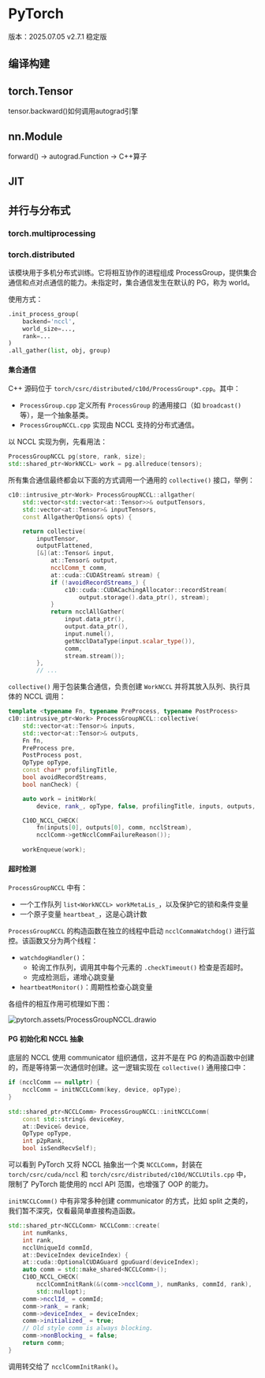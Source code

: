 # PyTorch

版本：2025.07.05 v2.7.1 稳定版

## 编译构建

## torch.Tensor

tensor.backward()如何调用autograd引擎

## nn.Module

forward() → autograd.Function → C++算子

## JIT

## 并行与分布式

### torch.multiprocessing

### torch.distributed

该模块用于多机分布式训练。它将相互协作的进程组成 ProcessGroup，提供集合通信和点对点通信的能力。未指定时，集合通信发生在默认的 PG，称为 world。

使用方式：

```python
.init_process_group(
    backend='nccl',
    world_size=...,
    rank=...
)
.all_gather(list, obj, group)
```

#### 集合通信

C++ 源码位于 `torch/csrc/distributed/c10d/ProcessGroup*.cpp`。其中：

- `ProcessGroup.cpp` 定义所有 `ProcessGroup` 的通用接口（如 `broadcast()` 等），是一个抽象基类。
- `ProcessGroupNCCL.cpp` 实现由 NCCL 支持的分布式通信。

以 NCCL 实现为例，先看用法：

```cpp
ProcessGroupNCCL pg(store, rank, size);
std::shared_ptr<WorkNCCL> work = pg.allreduce(tensors);
```

所有集合通信最终都会以下面的方式调用一个通用的 `collective()` 接口，举例：

```cpp
c10::intrusive_ptr<Work> ProcessGroupNCCL::allgather(
    std::vector<std::vector<at::Tensor>>& outputTensors,
    std::vector<at::Tensor>& inputTensors,
    const AllgatherOptions& opts) {

    return collective(
        inputTensor,
        outputFlattened,
        [&](at::Tensor& input,
            at::Tensor& output,
            ncclComm_t comm,
            at::cuda::CUDAStream& stream) {
            if (!avoidRecordStreams_) {
                c10::cuda::CUDACachingAllocator::recordStream(
                    output.storage().data_ptr(), stream);
            }
            return ncclAllGather(
                input.data_ptr(),
                output.data_ptr(),
                input.numel(),
                getNcclDataType(input.scalar_type()),
                comm,
                stream.stream());
        },
        // ...
```

`collective()` 用于包装集合通信，负责创建 `WorkNCCL` 并将其放入队列、执行具体的 NCCL 调用：

```cpp
template <typename Fn, typename PreProcess, typename PostProcess>
c10::intrusive_ptr<Work> ProcessGroupNCCL::collective(
    std::vector<at::Tensor>& inputs,
    std::vector<at::Tensor>& outputs,
    Fn fn,
    PreProcess pre,
    PostProcess post,
    OpType opType,
    const char* profilingTitle,
    bool avoidRecordStreams,
    bool nanCheck) {

    auto work = initWork(
        device, rank_, opType, false, profilingTitle, inputs, outputs, enqueue);

    C10D_NCCL_CHECK(
        fn(inputs[0], outputs[0], comm, ncclStream),
        ncclComm->getNcclCommFailureReason());
      
    workEnqueue(work);
```

#### 超时检测

`ProcessGroupNCCL` 中有：

- 一个工作队列 `list<WorkNCCL> workMetaLis_`，以及保护它的锁和条件变量
- 一个原子变量 `heartbeat_`，这是心跳计数

`ProcessGroupNCCL` 的构造函数在独立的线程中启动 `ncclCommaWatchdog()` 进行监控。该函数又分为两个线程：

- `watchdogHandler()`：
    - 轮询工作队列，调用其中每个元素的 `.checkTimeout()` 检查是否超时。
    - 完成检测后，递增心跳变量
- `heartbeatMonitor()`：周期性检查心跳变量

各组件的相互作用可梳理如下图：

![pytorch.assets/ProcessGroupNCCL.drawio](pytorch.assets/ProcessGroupNCCL.drawio)

#### PG 初始化和 NCCL 抽象

底层的 NCCL 使用 communicator 组织通信，这并不是在 PG 的构造函数中创建的，而是等待第一次通信时创建。这一逻辑实现在 `collective()` 通用接口中：

```cpp
if (ncclComm == nullptr) {
    ncclComm = initNCCLComm(key, device, opType);
}
  
std::shared_ptr<NCCLComm> ProcessGroupNCCL::initNCCLComm(
    const std::string& deviceKey,
    at::Device& device,
    OpType opType,
    int p2pRank,
    bool isSendRecvSelf);
```

可以看到 PyTorch 又将 NCCL 抽象出一个类 `NCCLComm`，封装在 `torch/csrc/cuda/nccl` 和 `torch/csrc/distributed/c10d/NCCLUtils.cpp` 中，限制了 PyTorch 能使用的 nccl API 范围，也增强了 OOP 的能力。

`initNCCLComm()` 中有非常多种创建 communicator 的方式，比如 split 之类的，我们暂不深究，仅看最简单直接构造函数。

```cpp
std::shared_ptr<NCCLComm> NCCLComm::create(
    int numRanks,
    int rank,
    ncclUniqueId commId,
    at::DeviceIndex deviceIndex) {
    at::cuda::OptionalCUDAGuard gpuGuard(deviceIndex);
    auto comm = std::make_shared<NCCLComm>();
    C10D_NCCL_CHECK(
        ncclCommInitRank(&(comm->ncclComm_), numRanks, commId, rank),
        std::nullopt);
    comm->ncclId_ = commId;
    comm->rank_ = rank;
    comm->deviceIndex_ = deviceIndex;
    comm->initialized_ = true;
    // Old style comm is always blocking.
    comm->nonBlocking_ = false;
    return comm;
}
```

调用转交给了 `ncclCommInitRank()`。
